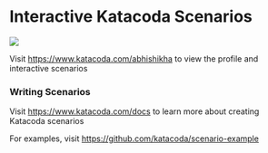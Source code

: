 # Interactive Katacoda Scenarios

[![](http://shields.katacoda.com/katacoda/abhishikha/count.svg)](https://www.katacoda.com/abhishikha "Get your profile on Katacoda.com")

Visit https://www.katacoda.com/abhishikha to view the profile and interactive scenarios

### Writing Scenarios
Visit https://www.katacoda.com/docs to learn more about creating Katacoda scenarios

For examples, visit https://github.com/katacoda/scenario-example

